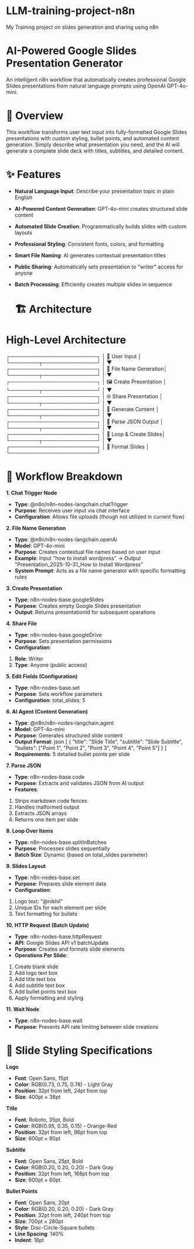 # LLM-training-project-n8n
My Training project on slides generation and sharing using n8n

# AI-Powered Google Slides Presentation Generator
An intelligent n8n workflow that automatically creates professional Google Slides presentations from natural language prompts using OpenAI GPT-4o-mini.

# 🎯 Overview
This workflow transforms user text input into fully-formatted Google Slides presentations with custom styling, bullet points, and automated content generation. Simply describe what presentation you need, and the AI will generate a complete slide deck with titles, subtitles, and detailed content.

# ✨ Features

- __Natural Language Input__: Describe your presentation topic in plain English
- __AI-Powered Content Generation__: GPT-4o-mini creates structured slide content
- __Automated Slide Creation__: Programmatically builds slides with custom layouts
- __Professional Styling__: Consistent fonts, colors, and formatting
- __Smart File Naming__: AI generates contextual presentation titles
- __Public Sharing__: Automatically sets presentation to "writer" access for anyone
- __Batch Processing__: Efficiently creates multiple slides in sequence

  # 🏗️ Architecture
# High-Level Architecture
┌────────────────────────┐
│ 💬 User Input          │
└────────┬───────────────┘
         │
         ▼
┌────────────────────────┐
│ 💾 File Name Generation│
└────────┬───────────────┘
         │
         ▼
┌────────────────────────┐
│ 🖼️ Create Presentation │
└────────┬───────────────┘
         │
         ▼
┌────────────────────────┐
│ 🌐 Share Presentation  │
└────────┬───────────────┘
         │
         ▼
┌────────────────────────┐
│ 🧠 Generate Content    │
└────────┬───────────────┘
         │
         ▼
┌────────────────────────┐
│ 🧩 Parse JSON Output   │
└────────┬───────────────┘
         │
         ▼
┌────────────────────────┐
│ 🔄 Loop & Create Slides│
└────────┬───────────────┘
         │
         ▼
┌────────────────────────┐
│ 🎨 Format Slides       │
└────────────────────────┘

# 🔄 Workflow Breakdown

__1. Chat Trigger Node__
-	__Type__: @n8n/n8n-nodes-langchain.chatTrigger
-	__Purpose__: Receives user input via chat interface
-	__Configuration__: Allows file uploads (though not utilized in current flow)
  
__2. File Name Generation__
-	__Type__: @n8n/n8n-nodes-langchain.openAi
-	__Model__: GPT-4o-mini
-	__Purpose__: Creates contextual file names based on user input
-	__Example__: Input "how to install wordpress" → Output "Presentation_2025-10-31_How to Install Wordpress"
-	__System Prompt__: Acts as a file name generator with specific formatting rules
  
__3. Create Presentation__
-	__Type__: n8n-nodes-base.googleSlides
-	__Purpose__: Creates empty Google Slides presentation
-	__Output__: Returns presentationId for subsequent operations
  
__4. Share File__
-	__Type__: n8n-nodes-base.googleDrive
-	__Purpose__: Sets presentation permissions
-	__Configuration__: 
1.	__Role__: Writer
2.	__Type__: Anyone (public access)
   
__5. Edit Fields (Configuration)__
-	__Type__: n8n-nodes-base.set
-	__Purpose__: Sets workflow parameters
-	__Configuration__: total_slides: 5
  
__6. AI Agent (Content Generation)__
-	__Type__: @n8n/n8n-nodes-langchain.agent
-	__Model__: GPT-4o-mini
-	__Purpose__: Generates structured slide content
-	__Output Format__:
json
[
  {
    "title": "Slide Title",
    "subtitle": "Slide Subtitle",
    "bullets": ["Point 1", "Point 2", "Point 3", "Point 4", "Point 5"]
  }
]
-	__Requirements__: 5 detailed bullet points per slide
  
__7. Parse JSON__
-	__Type__: n8n-nodes-base.code
-	__Purpose__: Extracts and validates JSON from AI output
-	__Features__: 
1.	Strips markdown code fences
2.	Handles malformed output
3.  Extracts JSON arrays
4.	Returns one item per slide
   
__8. Loop Over Items__
-	__Type__: n8n-nodes-base.splitInBatches
-	__Purpose__: Processes slides sequentially
-	__Batch Size__: Dynamic (based on total_slides parameter)
  
__9. Slides Layout__
-	__Type__: n8n-nodes-base.set
-	__Purpose__: Prepares slide element data
-	__Configuration__: 
1.	Logo text: "@nikhil"
2.	Unique IDs for each element per slide
3.	Text formatting for bullets
   
__10. HTTP Request (Batch Update)__
-	__Type__: n8n-nodes-base.httpRequest
-	__API__: Google Slides API v1 batchUpdate
-	__Purpose__: Creates and formats slide elements
-	__Operations Per Slide__: 
1.	Create blank slide
2.	Add logo text box
3.	Add title text box
4.	Add subtitle text box
5.	Add bullet points text box
6.	Apply formatting and styling
   
__11. Wait Node__
-	__Type__: n8n-nodes-base.wait
-	__Purpose__: Prevents API rate limiting between slide creations
  
# 🎨 Slide Styling Specifications
__Logo__
-	__Font__: Open Sans, 15pt
-	__Color__: RGB(0.73, 0.75, 0.78) - Light Gray
-	__Position__: 32pt from left, 24pt from top
-	__Size__: 400pt × 36pt
  
__Title__
-	__Font__: Roboto, 35pt, Bold
-	__Color__: RGB(0.95, 0.35, 0.15) - Orange-Red
-	__Position__: 32pt from left, 96pt from top
-	__Size__: 600pt × 80pt
  
__Subtitle__
-	__Font__: Open Sans, 25pt, Bold
-	__Color__: RGB(0.20, 0.20, 0.20) - Dark Gray
-	__Position__: 32pt from left, 168pt from top
-	__Size__: 600pt × 60pt
  
__Bullet Points__
-	__Font__: Open Sans, 20pt
-	__Color__: RGB(0.20, 0.20, 0.20) - Dark Gray
-	__Position__: 32pt from left, 240pt from top
-	__Size__: 700pt × 280pt
-	__Style__: Disc-Circle-Square bullets
-	__Line Spacing__: 140%
-	__Indent__: 18pt



  
